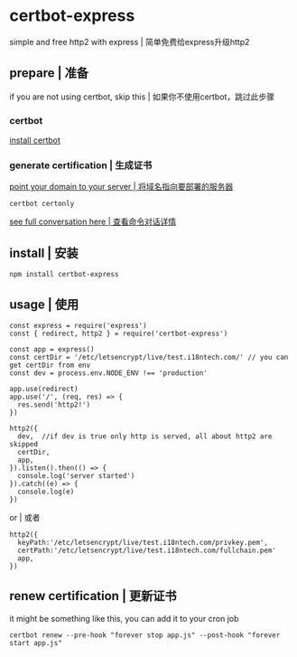 # certbot-express

simple and free http2 with express | 简单免费给express升级http2

## prepare  | 准备

if you are not using certbot, skip this | 如果你不使用certbot，跳过此步骤 

### certbot

[install certbot](./docs/install-certbot.md)

### generate certification | 生成证书

[point your domain to your server | 将域名指向要部署的服务器](./docs/point-domain-to-server.md)

```
certbot certonly

```
[see full conversation here | 查看命令对话详情](./docs/generate-certification-certonly.md)

## install | 安装

```
npm install certbot-express
```

## usage | 使用

```
const express = require('express')
const { redirect, http2 } = require('certbot-express')

const app = express()
const certDir = '/etc/letsencrypt/live/test.i18ntech.com/' // you can get certDir from env
const dev = process.env.NODE_ENV !== 'production'

app.use(redirect)
app.use('/', (req, res) => {
  res.send('http2!')
})

http2({
  dev,  //if dev is true only http is served, all about http2 are skipped
  certDir,
  app,
}).listen().then(() => {
  console.log('server started')
}).catch((e) => {
  console.log(e)
})

```

or  | 或者

```
http2({
  keyPath:'/etc/letsencrypt/live/test.i18ntech.com/privkey.pem',
  certPath:'/etc/letsencrypt/live/test.i18ntech.com/fullchain.pem'
  app,
})
```

## renew certification | 更新证书

it might be something like this, you can add it to your cron job

```
certbot renew --pre-hook "forever stop app.js" --post-hook "forever start app.js"
```

